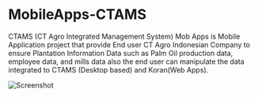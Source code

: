 # MobileApps-CTAMS
CTAMS (CT Agro Integrated Management System) Mob Apps is Mobile Application project that provide End user CT Agro Indonesian Company to ensure Plantation Information Data such as Palm Oil production data, employee data, and mills data also the end user can manipulate the data integrated to CTAMS (Desktop based) and Koran(Web Apps).

![Screenshot](https://github.com/mahendraputra21/mobileapps-ctams/blob/master/splash-screen.png)
